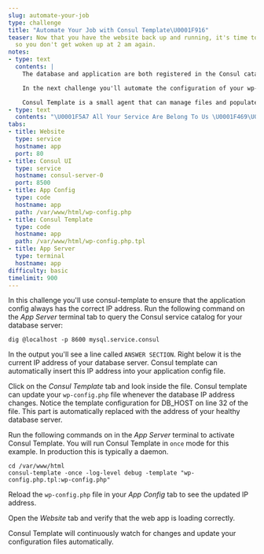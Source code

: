 ```yaml
---
slug: automate-your-job
type: challenge
title: "Automate Your Job with Consul Template\U0001F916"
teaser: Now that you have the website back up and running, it's time to automate this
  so you don't get woken up at 2 am again.
notes:
- type: text
  contents: |
    The database and application are both registered in the Consul catalog. The health status and IP addresses of each service are always up to date, and can be queried at any time.

    In the next challenge you'll automate the configuration of your wp-config.php file using Consul Template.

    Consul Template is a small agent that can manage files and populate them with data from the Consul catalog.
- type: text
  contents: "\U0001F5A7 All Your Service Are Belong To Us \U0001F469‍\U0001F4BB"
tabs:
- title: Website
  type: service
  hostname: app
  port: 80
- title: Consul UI
  type: service
  hostname: consul-server-0
  port: 8500
- title: App Config
  type: code
  hostname: app
  path: /var/www/html/wp-config.php
- title: Consul Template
  type: code
  hostname: app
  path: /var/www/html/wp-config.php.tpl
- title: App Server
  type: terminal
  hostname: app
difficulty: basic
timelimit: 900
---
```

In this challenge you'll use consul-template to ensure that the application config always has the correct IP address. Run the following command on the *App Server* terminal tab to query the Consul service catalog for your database server:

```
dig @localhost -p 8600 mysql.service.consul
```

In the output you'll see a line called `ANSWER SECTION`. Right below it is the current IP address of your database server. Consul template can automatically insert this IP address into your application config file.

Click on the *Consul Template* tab and look inside the file. Consul template can update your `wp-config.php` file whenever the database IP address changes. Notice the template configuration for DB_HOST on line 32 of the file. This part is automatically replaced with the address of your healthy database server.

Run the following commands on in the *App Server* terminal to activate Consul Template.
You will run Consul Template in `once` mode for this example. In production this is typically a daemon. <br>

```
cd /var/www/html
consul-template -once -log-level debug -template "wp-config.php.tpl:wp-config.php"
```

Reload the `wp-config.php` file in your *App Config* tab to see the updated IP address.

Open the *Website* tab and verify that the web app is loading correctly.

Consul Template will continuously watch for changes and update your configuration files automatically.
